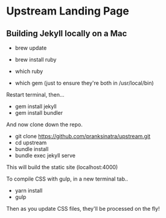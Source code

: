 # Upstream Landing Page

## Building Jekyll locally on a Mac

- brew update
- brew install ruby

- which ruby
- which gem
(just to ensure they're both in /usr/local/bin)

Restart terminal, then...

- gem install jekyll
- gem install bundler

And now clone down the repo.

- git clone https://github.com/pranksinatra/upstream.git
- cd upstream
- bundle install
- bundle exec jekyll serve

This will build the static site (localhost:4000)

To compile CSS with gulp, in a new terminal tab..

- yarn install
- gulp

Then as you update CSS files, they'll be processed on the fly!
